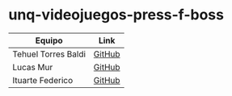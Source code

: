 # unq-videojuegos-press-f-boss

| Equipo  | Link |
| ------------- | ------------- |
| Tehuel Torres Baldi | [GitHub](https://github.com/tehuel)  |
| Lucas  Mur | [GitHub](https://github.com/LM-Randomize)  |
| Ituarte Federico  | [GitHub](https://github.com/ItuFede)  |